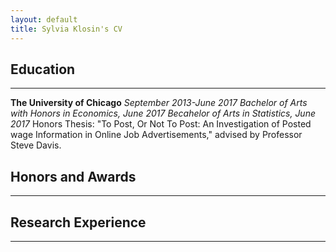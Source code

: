 ```yaml
---
layout: default
title: Sylvia Klosin's CV 
---
```


## Education

---

**The University of Chicago** *September 2013-June 2017*
*Bachelor of Arts with Honors in Economics, June 2017*
*Becahelor of Arts in Statistics, June 2017*
Honors Thesis: "To Post, Or Not To Post: An Investigation of Posted wage Information in Online Job Advertisements," advised by Professor Steve Davis.

## Honors and Awards

----

## Research Experience

---
